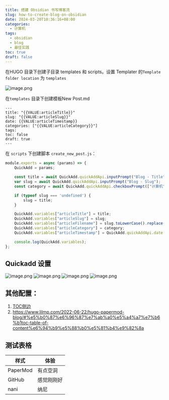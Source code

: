 ```yaml
---
title: 搭建 Obsidian 书写博客流
slug: how-to-create-blog-on-obsidian
date: 2024-03-20T10:36:16+08:00
categories:
  - 计算机
tags:
  - obsidian
  - blog
  - 最佳实践
toc: true
draft: false
---
```

在HUGO 目录下创建子目录 templates 和 scripts。设置 Templater 的`Template folder location` 为 `templates`

![image.png](https://pic.wtuchuan.com/tuchuang/2024/03/e9fbcfbc9fed4cd1b60ede62476d2b1e.png)

在`templates` 目录下创建模板New Post.md


```
---
title: "{{VALUE:articleTitle}}"
slug: "{{VALUE:articleSlug}}"
date: {{VALUE:articleTimestamp}}
categories: ["{{VALUE:articleCategory}}"]
tags:
toc: false
draft: true
---
```

在 `scripts` 下创建脚本 `create_new_post.js`：

```js
module.exports = async (params) => {
    QuickAdd = params;

    const title = await QuickAdd.quickAddApi.inputPrompt("Blog - Title");
    var slug = await QuickAdd.quickAddApi.inputPrompt("Blog - Slug");
    const category = await QuickAdd.quickAddApi.checkboxPrompt(["计算机", "青梅煮酒", "行见"], ["计算机"]);

    if (typeof slug === 'undefined') {
        slug = title;
    }

    QuickAdd.variables["articleTitle"] = title;
    QuickAdd.variables["articleSlug"] = slug;
    QuickAdd.variables["articleFilename"] = slug.toLowerCase().replace(/[^A-Za-z0-9\s]/g, '').replace(/\s+/g, '-');
    QuickAdd.variables["articleCategory"] = category;
    QuickAdd.variables["articleTimestamp"] = QuickAdd.quickAddApi.date.now('YYYY-MM-DDTHH:mm:ssZ');

    console.log(QuickAdd.variables);
};
```

## Quickadd 设置

![image.png](https://pic.wtuchuan.com/tuchuang/2024/03/5310a2c1d3b5060b8df4448182c7543a.png)
![image.png](https://pic.wtuchuan.com/tuchuang/2024/03/f62477314b1cc057ef8591db026c305a.png)
![image.png](https://pic.wtuchuan.com/tuchuang/2024/03/508d890725557b553fdcf96bcf4a20e5.png)
![image.png](https://pic.wtuchuan.com/tuchuang/2024/03/54b3df98111ae3ec5d6884100bd00771.png)


## 其他配置：
1. [TOC侧边](https://www.sulvblog.cn/posts/blog/hugo_toc_side/)
2. https://www.lilmp.com/2022-06-22/hugo-papermod-blog/#%e5%b0%87%e6%96%87%e7%ab%a0%e5%a4%a7%e7%b6%b1toc-table-of-content%e6%94%b9%e5%88%b0%e5%81%b4%e9%82%8a


## 测试表格
|样式|体验|
|---|---|
|PaperMod|有点空洞|
|GitHub|感觉刚刚好|
|nani|纳尼|
